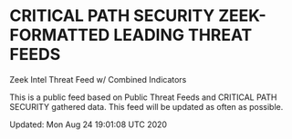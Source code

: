 # CRITICAL PATH SECURITY ZEEK-FORMATTED LEADING THREAT FEEDS
Zeek Intel Threat Feed w/ Combined Indicators

This is a public feed based on Public Threat Feeds and CRITICAL PATH SECURITY gathered data.
This feed will be updated as often as possible.

Updated: 
Mon Aug 24 19:01:08 UTC 2020
